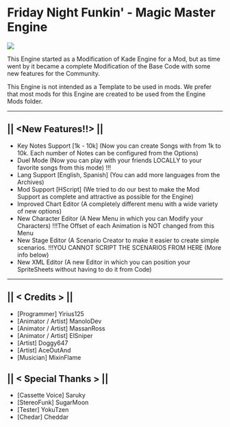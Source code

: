 # Friday Night Funkin' - Magic Master Engine

![](https://github.com/Yirius125/FNF-Magic-Master-Engine-MAIN/blob/main/docs/img/MagicTitle.jpg)

This Engine started as a Modification of Kade Engine for a Mod, but as time went by it became a complete Modification of the Base Code with some new features for the Community.

This Engine is not intended as a Template to be used in mods.
We prefer that most mods for this Engine are created to be used from the Engine Mods folder.

_____________________________________

## || <New Features!!> ||
* Key Notes Support [1k - 10k] (Now you can create Songs with from 1k to 10k. Each number of Notes can be configured from the Options)
* Duel Mode (Now you can play with your friends LOCALLY to your favorite songs from this mode) !!!
* Lang Support [English, Spanish] (You can add more languages from the Archives)
* Mod Support [HScript] (We tried to do our best to make the Mod Support as complete and attractive as possible for the Engine)
* Improved Chart Editor (A completely different menu with a wide variety of new options)
* New Character Editor (A New Menu in which you can Modify your Characters) !!!The Offset of each Animation is NOT changed from this Menu
* New Stage Editor (A Scenario Creator to make it easier to create simple scenarios. !!!YOU CANNOT SCRIPT THE SCENARIOS FROM HERE (More info below)
* New XML Editor (A new Editor in which you can position your SpriteSheets without having to do it from Code)

_____________________________________

## || < Credits > ||
* [Programmer] Yirius125
* [Animator / Artist] ManoloDev
* [Animator / Artist] MassanRoss
* [Animator / Artist] ElSniper
* [Artist] Doggy647
* [Artist] AceOutAnd
* [Musician] MixinFlame

## || < Special Thanks > ||
* [Cassette Voice] Saruky
* [StereoFunk] SugarMoon
* [Tester] YokuTzen
* [Chedar] Cheddar
